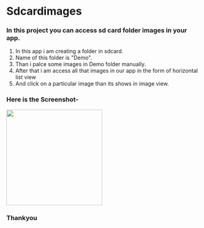 # Sdcardimages
### In this project you can access sd card folder images in your app.
 
  1. In this app i am creating a folder in sdcard.
  2. Name of this folder is "Demo".
  3. Than i palce some images in Demo folder manually.
  4. After that i am access all that images in our app in the form of horizontal list view
  5. And click on a particular image than its shows in image view.

### Here is the Screenshot-

  <img src="https://user-images.githubusercontent.com/29863779/27832601-c704b47c-60be-11e7-8c41-59f96fd5210b.jpg" width="250">

### Thankyou
